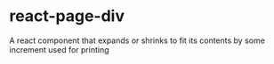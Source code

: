 # react-page-div
A react component that expands or shrinks to fit its contents by some increment used for printing

